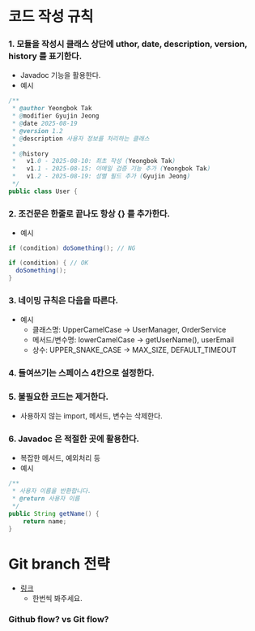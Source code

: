 # 코드 작성 규칙
### 1. 모듈을 작성시 클래스 상단에 uthor, date, description, version, history 를 표기한다.
- Javadoc 기능을 활용한다.
- 예시
~~~java
/**
 * @author Yeongbok Tak
 * @modifier Gyujin Jeong   
 * @date 2025-08-19
 * @version 1.2
 * @description 사용자 정보를 처리하는 클래스
 * 
 * @history
 *   v1.0 - 2025-08-10: 최초 작성 (Yeongbok Tak)
 *   v1.1 - 2025-08-15: 이메일 검증 기능 추가 (Yeongbok Tak)
 *   v1.2 - 2025-08-19: 성별 필드 추가 (Gyujin Jeong)
 */
public class User {
~~~
### 2. 조건문은 한줄로 끝나도 항상 {} 를 추가한다.  
- 예시
~~~ java
if (condition) doSomething(); // NG

if (condition) { // OK
  doSomething();
}
~~~
### 3. 네이밍 규칙은 다음을 따른다.
- 예시
  -  클래스명: UpperCamelCase → UserManager, OrderService
  -  메서드/변수명: lowerCamelCase → getUserName(), userEmail
  - 상수: UPPER_SNAKE_CASE → MAX_SIZE, DEFAULT_TIMEOUT
### 4. 들여쓰기는 스페이스 4칸으로 설정한다.
### 5. 불필요한 코드는 제거한다.
- 사용하지 않는 import, 메서드, 변수는 삭제한다.
### 6. Javadoc 은 적절한 곳에 활용한다.
- 복잡한 메서드, 예외처리 등
- 예시
~~~java
/**
 * 사용자 이름을 반환합니다.
 * @return 사용자 이름
 */
public String getName() {
    return name;
}
~~~
# Git branch 전략
- [링크](https://youtu.be/EV3FZ3cWBp8)
  - 한번씩 봐주세요.
### Github flow? vs Git flow?
